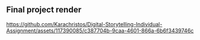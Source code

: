 ## Final project render


https://github.com/Karachristos/Digital-Storytelling-Individual-Assignment/assets/117390085/c387704b-9caa-4601-866a-6b6f3439746c

